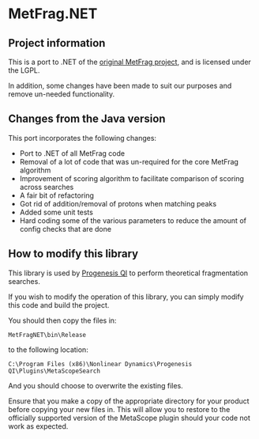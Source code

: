 # MetFrag.NET
## Project information

This is a port to .NET of the [original MetFrag project](https://github.com/s-wolf/MetFrag/), and is licensed under the LGPL.

In addition, some changes have been made to suit our purposes and remove un-needed functionality.

## Changes from the Java version

This port incorporates the following changes:

- Port to .NET of all MetFrag code
- Removal of a lot of code that was un-required for the core MetFrag algorithm
- Improvement of scoring algorithm to facilitate comparison of scoring across searches
- A fair bit of refactoring
- Got rid of addition/removal of protons when matching peaks
- Added some unit tests
- Hard coding some of the various parameters to reduce the amount of config checks that are done

## How to modify this library

This library is used by [Progenesis QI](http://nonlinear.com/progenesis/qi/) to perform theoretical fragmentation searches.

If you wish to modify the operation of this library, you can simply modify this code and build the project.

You should then copy the files in:

`MetFragNET\bin\Release`

to the following location:

`C:\Program Files (x86)\Nonlinear Dynamics\Progenesis QI\Plugins\MetaScopeSearch`

And you should choose to overwrite the existing files.

Ensure that you make a copy of the appropriate directory for your product before copying your new files in.
This will allow you to restore to the officially supported version of the MetaScope plugin should your code not work as expected.
